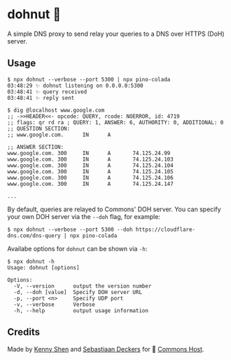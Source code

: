 # dohnut 🍩

A simple DNS proxy to send relay your queries to a DNS over HTTPS (DoH) server.

## Usage

```shell
$ npx dohnut --verbose --port 5300 | npx pino-colada
03:48:29 ✨ dohnut listening on 0.0.0.0:5300
03:48:41 ✨ query received
03:48:41 ✨ reply sent

$ dig @localhost www.google.com
;; ->>HEADER<<- opcode: QUERY, rcode: NOERROR, id: 4719
;; flags: qr rd ra ; QUERY: 1, ANSWER: 6, AUTHORITY: 0, ADDITIONAL: 0
;; QUESTION SECTION:
;; www.google.com.      IN      A

;; ANSWER SECTION:
www.google.com. 300     IN      A       74.125.24.99
www.google.com. 300     IN      A       74.125.24.103
www.google.com. 300     IN      A       74.125.24.104
www.google.com. 300     IN      A       74.125.24.105
www.google.com. 300     IN      A       74.125.24.106
www.google.com. 300     IN      A       74.125.24.147

...
```

By default, queries are relayed to Commons' DOH server. You can specify your own DOH server via the `--doh` flag, for example:

```shell
$ npx dohnut --verbose --port 5300 --doh https://cloudflare-dns.com/dns-query | npx pino-colada
```

Availabe options for `dohnut` can be shown via `-h`:

```shell
$ npx dohnut -h
Usage: dohnut [options]

Options:
  -V, --version      output the version number
  -d, --doh [value]  Specify DOH server URL
  -p, --port <n>     Specify UDP port
  -v, --verbose      Verbose
  -h, --help         output usage information
```

## Credits

Made by [Kenny Shen](https://www.machinesung.com) and [Sebastiaan Deckers](https://twitter.com/sebdeckers) for 🐑 [Commons Host](https://commons.host).
